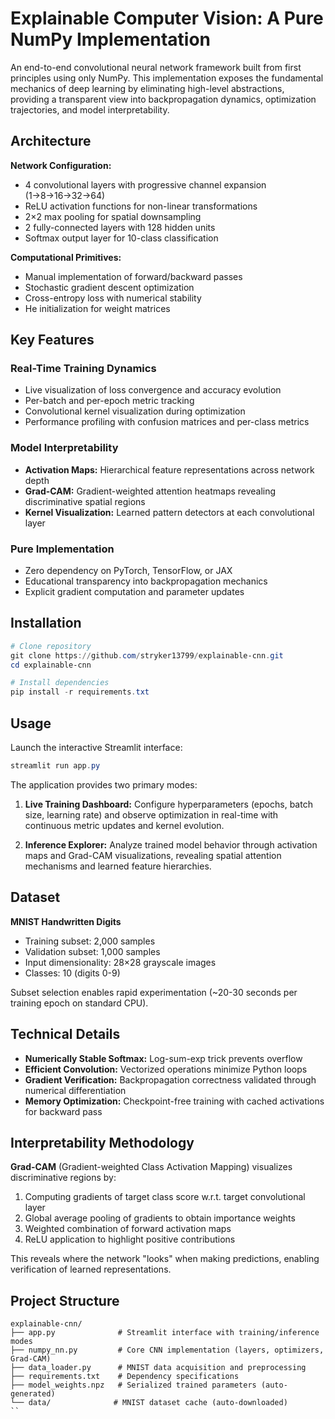 # Explainable Computer Vision: A Pure NumPy Implementation

An end-to-end convolutional neural network framework built from first principles using only NumPy. This implementation exposes the fundamental mechanics of deep learning by eliminating high-level abstractions, providing a transparent view into backpropagation dynamics, optimization trajectories, and model interpretability.


## Architecture

**Network Configuration:**
- 4 convolutional layers with progressive channel expansion (1→8→16→32→64)
- ReLU activation functions for non-linear transformations
- 2×2 max pooling for spatial downsampling
- 2 fully-connected layers with 128 hidden units
- Softmax output layer for 10-class classification

**Computational Primitives:**
- Manual implementation of forward/backward passes
- Stochastic gradient descent optimization
- Cross-entropy loss with numerical stability
- He initialization for weight matrices

## Key Features

### Real-Time Training Dynamics
- Live visualization of loss convergence and accuracy evolution
- Per-batch and per-epoch metric tracking
- Convolutional kernel visualization during optimization
- Performance profiling with confusion matrices and per-class metrics

### Model Interpretability
- **Activation Maps:** Hierarchical feature representations across network depth
- **Grad-CAM:** Gradient-weighted attention heatmaps revealing discriminative spatial regions
- **Kernel Visualization:** Learned pattern detectors at each convolutional layer

### Pure Implementation
- Zero dependency on PyTorch, TensorFlow, or JAX
- Educational transparency into backpropagation mechanics
- Explicit gradient computation and parameter updates

## Installation

```powershell
# Clone repository
git clone https://github.com/stryker13799/explainable-cnn.git
cd explainable-cnn

# Install dependencies
pip install -r requirements.txt
```

## Usage

Launch the interactive Streamlit interface:

```powershell
streamlit run app.py
```

The application provides two primary modes:

1. **Live Training Dashboard:** Configure hyperparameters (epochs, batch size, learning rate) and observe optimization in real-time with continuous metric updates and kernel evolution.

2. **Inference Explorer:** Analyze trained model behavior through activation maps and Grad-CAM visualizations, revealing spatial attention mechanisms and learned feature hierarchies.

## Dataset

**MNIST Handwritten Digits**
- Training subset: 2,000 samples
- Validation subset: 1,000 samples  
- Input dimensionality: 28×28 grayscale images
- Classes: 10 (digits 0-9)

Subset selection enables rapid experimentation (~20-30 seconds per training epoch on standard CPU).

## Technical Details

- **Numerically Stable Softmax:** Log-sum-exp trick prevents overflow
- **Efficient Convolution:** Vectorized operations minimize Python loops
- **Gradient Verification:** Backpropagation correctness validated through numerical differentiation
- **Memory Optimization:** Checkpoint-free training with cached activations for backward pass

## Interpretability Methodology

**Grad-CAM** (Gradient-weighted Class Activation Mapping) visualizes discriminative regions by:
1. Computing gradients of target class score w.r.t. target convolutional layer
2. Global average pooling of gradients to obtain importance weights
3. Weighted combination of forward activation maps
4. ReLU application to highlight positive contributions

This reveals where the network "looks" when making predictions, enabling verification of learned representations.

## Project Structure

```
explainable-cnn/
├── app.py              # Streamlit interface with training/inference modes
├── numpy_nn.py         # Core CNN implementation (layers, optimizers, Grad-CAM)
├── data_loader.py      # MNIST data acquisition and preprocessing
├── requirements.txt    # Dependency specifications
├── model_weights.npz   # Serialized trained parameters (auto-generated)
└── data/              # MNIST dataset cache (auto-downloaded)
``